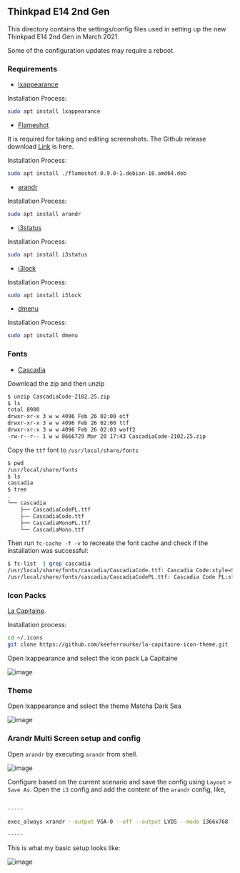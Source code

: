## Thinkpad E14 2nd Gen
This directory contains the settings/config files used in setting up the new Thinkpad E14 2nd Gen in March 2021.

Some of the configuration updates may require a reboot.

### Requirements
- [lxappearance](https://wiki.lxde.org/en/LXAppearance)

Installation Process:
```bash
sudo apt install lxappearance
```

- [Flameshot](https://github.com/flameshot-org/flameshot)

It is required for taking and editing screenshots. The Github release download [Link](https://github.com/flameshot-org/flameshot/releases/tag/v0.9.0) is here.

Installation Process:
```bash
sudo apt install ./flameshot-0.9.0-1.debian-10.amd64.deb
```

- [arandr](https://archlinux.org/packages/community/any/arandr/)

Installation Process:
```bash
sudo apt install arandr
```

- [i3status](https://i3wm.org/docs/i3status.html)

Installation Process:
```bash
sudo apt install i3status
```

- [i3lock](https://github.com/i3/i3lock)

Installation Process:
```bash
sudo apt install i3lock
```


- [dmenu](https://tools.suckless.org/dmenu/)

Installation Process:
```bash
sudo apt install dmenu
```


### Fonts

- [Cascadia](https://github.com/microsoft/cascadia-code/releases)

Download the zip and then unzip
```bash
$ unzip CascadiaCode-2102.25.zip
$ ls
total 8980
drwxr-xr-x 3 w w 4096 Feb 26 02:00 otf
drwxr-xr-x 3 w w 4096 Feb 26 02:00 ttf
drwxr-xr-x 3 w w 4096 Feb 26 02:03 woff2
-rw-r--r-- 1 w w 8666729 Mar 20 17:43 CascadiaCode-2102.25.zip
```

Copy the `ttf` font to `/usr/local/share/fonts`
```bash
$ pwd
/usr/local/share/fonts
$ ls
cascadia
$ tree
.
└── cascadia
    ├── CascadiaCodePL.ttf
    ├── CascadiaCode.ttf
    ├── CascadiaMonoPL.ttf
    └── CascadiaMono.ttf

```

Then run `fc-cache -f -v` to recreate the font cache and check if the installation was successful:
```bash
$ fc-list  | grep cascadia
/usr/local/share/fonts/cascadia/CascadiaCode.ttf: Cascadia Code:style=SemiBold
/usr/local/share/fonts/cascadia/CascadiaCodePL.ttf: Cascadia Code PL:style=Bold
```


### Icon Packs
[La Capitaine](https://github.com/keeferrourke/la-capitaine-icon-theme/).

Installation process:

```bash
cd ~/.icons
git clone https://github.com/keeferrourke/la-capitaine-icon-theme.git
```
Open lxappearance and select the icon pack La Capitaine

![image](https://user-images.githubusercontent.com/4998915/111870446-d0797b00-89aa-11eb-8698-3eae2516edda.png)

### Theme

Open lxappearance and select the theme Matcha Dark Sea

![image](https://user-images.githubusercontent.com/4998915/111870471-f272fd80-89aa-11eb-8cc6-493c0b4ba816.png)


### Arandr Multi Screen setup and config

Open `arandr` by executing `arandr` from shell.

![image](https://user-images.githubusercontent.com/4998915/111871257-f7d24700-89ae-11eb-845c-edc54517ab1c.png)

Configure based on the current scenario and save the config using `Layout` > `Save As`.
Open the `i3` config and add the content of the `arandr` config, like,
```bash

-----

exec_always xrandr --output VGA-0 --off --output LVDS --mode 1366x768 --pos 0x1080 --rotate normal --output HDMI-0 --primary --mode 1920x1080 --pos 0x0 --rotate normal

-----

```

This is what my basic setup looks like:


![image](https://user-images.githubusercontent.com/4998915/112746321-a1c35c00-8fcb-11eb-9746-e59ab82813f5.png)



